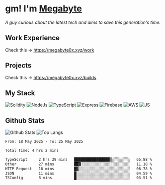 # gm! I'm [Megabyte](https://megabyte0x.xyz/)

*A guy curious about the latest tech and aims to save this generation's time.*

## Work Experience

Check this -> https://megabyte0x.xyz/work

## Projects

Check this -> https://megabyte0x.xyz/builds

## My Stack

![Solidity](https://img.shields.io/badge/solidity-grey?style=for-the-badge&logo=solidity&logoColor=Green)
![NodeJs](https://img.shields.io/badge/NODE_JS-grey?style=for-the-badge&logo=nodedotjs&logoColor=Green)
![TypeScript](https://img.shields.io/badge/TS-grey?style=for-the-badge&logo=typescript&logoColor=Green)
![Express](https://img.shields.io/badge/EXPRESS-grey?style=for-the-badge&logo=EXPRESS&logoColor=Green)
![Firebase](https://img.shields.io/badge/EXPRESS-grey?style=for-the-badge&logo=EXPRESS&logoColor=Green)
![AWS](https://img.shields.io/badge/AWS-grey?style=for-the-badge&logo=amazonaws&logoColor=Yellow)
![JS](https://img.shields.io/badge/JS-grey?style=for-the-badge&logo=javascript&logoColor=Green)

## Github Stats

![Github Stats](https://github-readme-stats.vercel.app/api?username=megabyte0x&show_icons=true&theme=dark&hide_border=true&bg_color=0D1117) ![Top Langs](https://github-readme-stats.vercel.app/api/top-langs/?username=megabyte0x&layout=compact&theme=dark)

<!--START_SECTION:waka-->

```txt
From: 18 May 2025 - To: 25 May 2025

Total Time: 4 hrs 2 mins

TypeScript     2 hrs 39 mins   ████████████████▒░░░░░░░░   65.88 %
Other          27 mins         ██▓░░░░░░░░░░░░░░░░░░░░░░   11.18 %
HTTP Request   16 mins         █▓░░░░░░░░░░░░░░░░░░░░░░░   06.78 %
JSON           11 mins         █░░░░░░░░░░░░░░░░░░░░░░░░   04.59 %
TSConfig       8 mins          █░░░░░░░░░░░░░░░░░░░░░░░░   03.51 %
```

<!--END_SECTION:waka-->


